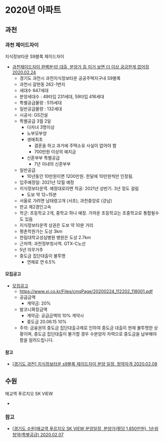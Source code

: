 # 2020년 아파트

## 과천
### 과천 제이드자이
지식정보타운 S9블록 제이드자이


* [과천제이드자이 완벽분석! 대출, 분양가 등 이거 보면 더 이상 궁금한게 없어짐 2020.02.24](https://www.youtube.com/watch?v=q_yUmeCEdUs)
  * 경기도 과천시 과천지식정보타운 공공주택지구내 S9블록
  * 과천시 갈현동 262-1번지
  * 세대수 647세대
  * 분양세대수 : 49타입 231세대, 59타입 416세대
  * 특별공급물량 : 515세대
  * 일반공급물량 : 132세대
  * 시공사: GS건설
  * 특별공급 3월 2일
    * 다자녀 3명이상
    * 노부모부양
    * 생애최초
      * 결혼을 하고 과거에 주택소유 사실이 없어야 함
      * 700만원 이상의 예치금
    * 신혼부부 특별공급
      * 7년 이내의 신혼부부
  * 일반공급
    * 10년동안 10만원이면 1200만원. 한달에 10만원씩만 인정됨.
  * 입주예정일: 2021년 12월 예정
  * 지식정보타운역. 예정대로라면 착공: 2021년 상반기. 3년 정도 걸림
    * 도보 약 12~15분
  * 서울로 가려면 남태령고개 (서초), 과천중앙로 (강남)
  * 판교 제2경인고속
  * 학군: 초등학교 2개, 중학교 하나 예정. 가까운 초등학교는 초중학교로 통합될수도 있음
  * 지식정보타운역 상권은 도보 약 10분 거리
  * 평촌학원가는 도상 3km
  * 한림대학교성심병원 병원은 도상 2.7km
  * 근처역: 과천정부청사역. GTX-C노선
  * 5년 의무거주
  * 중도금 집단대출이 불투명
    * 연체로 연 6.5%

#### 모집공고
* [모집공고](https://www.xi.co.kr/gcjade/view?cmsMenuSeq=581)
  * https://www.xi.co.kr/Files/cmsPage/20200224_112202_118001.pdf
  * 공급금액
    * 계약금: 20%
  * 발코니확장금액
    * 계약금: 공급금액의 10% 계약시
    * 중도금 20.06.15 10%
  * 주의: 금융권의 중도금 집단대출규제로 인하여 중도금 대출이 현재 불투명한 상황이며, 중도금 집단대출이 불가할 경우 수분양자 자력으로 중도금을 납부해야 함을 알려드립니다.


#### 참고
* [[경기도 과천] 지식정보타운 s9블록 제이드자이 분양 일정, 청약자격 2020.02.08](https://landnmoney.tistory.com/419)

## 수원
매교역 푸르지오 SK VIEW

* [](http://www.prugio.com/house/2020/maegyo/index_w.aspx)

### 참고
* [[경기도 수원]매교역 푸르지오 SK VIEW 분양일정, 분양가(평당 1,850만원), 1순위청약(특별공급) 2020.02.07](https://landnmoney.tistory.com/418?category=792897)

